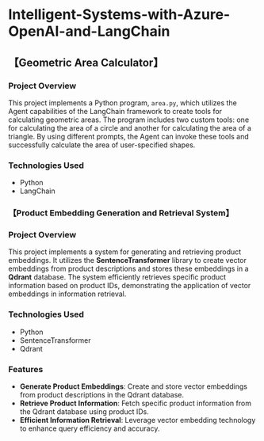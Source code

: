 # Intelligent-Systems-with-Azure-OpenAI-and-LangChain

## 【Geometric Area Calculator】

### Project Overview

This project implements a Python program, `area.py`, which utilizes the Agent capabilities of the LangChain framework to create tools for calculating geometric areas. The program includes two custom tools: one for calculating the area of a circle and another for calculating the area of a triangle. By using different prompts, the Agent can invoke these tools and successfully calculate the area of user-specified shapes.

### Technologies Used
*   Python
*   LangChain


### 【Product Embedding Generation and Retrieval System】

### Project Overview

This project implements a system for generating and retrieving product embeddings. It utilizes the **SentenceTransformer** library to create vector embeddings from product descriptions and stores these embeddings in a **Qdrant** database. The system efficiently retrieves specific product information based on product IDs, demonstrating the application of vector embeddings in information retrieval.

### Technologies Used
- Python
- SentenceTransformer
- Qdrant

### Features

- **Generate Product Embeddings**: Create and store vector embeddings from product descriptions in the Qdrant database.
- **Retrieve Product Information**: Fetch specific product information from the Qdrant database using product IDs.
- **Efficient Information Retrieval**: Leverage vector embedding technology to enhance query efficiency and accuracy.
